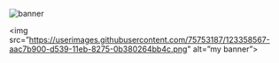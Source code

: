 ![banner](<img width="713" alt="Screenshot 2024-11-13 at 12 40 15 PM" src="https://github.com/user-attachments/assets/175f6f5d-5e6d-4ff2-a71d-92a50a3be340">)


<img src=”https://userimages.githubusercontent.com/75753187/123358567-aac7b900-d539-11eb-8275-0b380264bb4c.png" alt=”my banner”>

